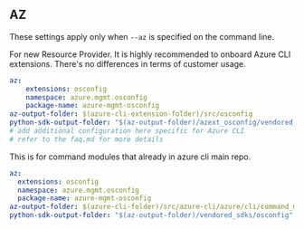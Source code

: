 ## AZ

These settings apply only when `--az` is specified on the command line.

For new Resource Provider. It is highly recommended to onboard Azure CLI extensions. There's no differences in terms of customer usage. 

``` yaml $(az) && $(target-mode) != 'core'
az:
    extensions: osconfig
    namespace: azure.mgmt.osconfig
    package-name: azure-mgmt-osconfig
az-output-folder: $(azure-cli-extension-folder)/src/osconfig
python-sdk-output-folder: "$(az-output-folder)/azext_osconfig/vendored_sdks/osconfig"
# add additional configuration here specific for Azure CLI
# refer to the faq.md for more details
```



This is for command modules that already in azure cli main repo. 
``` yaml $(az) && $(target-mode) == 'core'
az:
  extensions: osconfig
  namespace: azure.mgmt.osconfig
  package-name: azure-mgmt-osconfig
az-output-folder: $(azure-cli-folder)/src/azure-cli/azure/cli/command_modules/osconfig
python-sdk-output-folder: "$(az-output-folder)/vendored_sdks/osconfig"
``` 